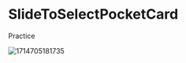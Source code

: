 # SlideToSelectPocketCard
Practice

![1714705181735](https://github.com/porhuat/SlideToSelectPocketCard/assets/45663967/8af0b85c-bdbc-409b-8576-50bd9c514887)
